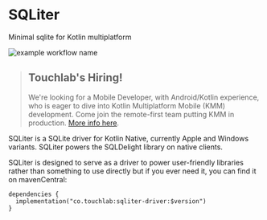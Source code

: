 # SQLiter

Minimal sqlite for Kotlin multiplatform

![example workflow name](https://github.com/touchlab/SQLiter/workflows/build/badge.svg)

> ## Touchlab's Hiring!
>
> We're looking for a Mobile Developer, with Android/Kotlin experience, who is eager to dive into Kotlin Multiplatform Mobile (KMM) development. Come join the remote-first team putting KMM in production. [More info here](https://go.touchlab.co/careers-gh).

SQLiter is a SQLite driver for Kotlin Native, currently Apple and Windows variants. SQLiter powers the SQLDelight library
on native clients.


SQLiter is designed to serve as a driver to power user-friendly libraries rather than something to use directly but if you ever need it, you can find it on mavenCentral:

```
dependencies {
  implementation("co.touchlab:sqliter-driver:$version")
}
```
